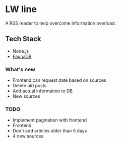 # LW line

A RSS reader to help overcome information overload.

## Tech Stack
- Node.js
- [FaunaDB](https://fauna.com/)

### What's new
- Frontend can request date based on sources
- Delete old posts
- Add actual information to DB
- New sources


### TODO
- Implement pagination with frontend
- Frontend
- Don't add articles older than 5 days
- 4 new sources
